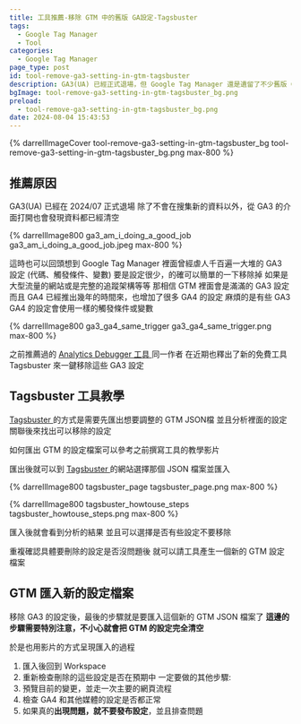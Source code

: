 ```yaml
---
title: 工具推薦-移除 GTM 中的舊版 GA設定-Tagsbuster
tags:
  - Google Tag Manager
  - Tool
categories:
  - Google Tag Manager
page_type: post
id: tool-remove-ga3-setting-in-gtm-tagsbuster
description: GA3(UA) 已經正式退場，但 Google Tag Manager 還是遺留了不少舊版 GA 的設定，推薦一個可以找出舊版 GA 設定的工具並一次輕鬆移除
bgImage: tool-remove-ga3-setting-in-gtm-tagsbuster_bg.png
preload:
  - tool-remove-ga3-setting-in-gtm-tagsbuster_bg.png
date: 2024-08-04 15:43:53
---
```


{% darrellImageCover tool-remove-ga3-setting-in-gtm-tagsbuster_bg tool-remove-ga3-setting-in-gtm-tagsbuster_bg.png max-800 %}

## 推薦原因

GA3(UA) 已經在 2024/07 正式退場
除了不會在搜集新的資料以外，從 GA3 的介面打開也會發現資料都已經清空

{% darrellImage800 ga3_am_i_doing_a_good_job ga3_am_i_doing_a_good_job.jpeg max-800 %}

這時也可以回頭想到 Google Tag Manager 裡面曾經虐人千百遍一大堆的 GA3 設定 (代碼、觸發條件、變數)
要是設定很少，的確可以簡單的一下移除掉
如果是大型流量的網站或是完整的追蹤架構等等
那相信 GTM 裡面會是滿滿的 GA3 設定
而且 GA4 已經推出幾年的時間來，也增加了很多 GA4 的設定
麻煩的是有些 GA3 GA4 的設定會使用一樣的觸發條件或變數

{% darrellImage800 ga3_ga4_same_trigger ga3_ga4_same_trigger.png max-800 %}

之前推薦過的 [Analytics Debugger 工具 ](https://www.darrelltw.com/ga4-gtm-best-tool-analytics-debugger/)同一作者
在近期也釋出了新的免費工具 Tagsbuster 來一鍵移除這些 GA3 設定

## Tagsbuster 工具教學

<a href="https://tagsbuster.analytics-debugger.com/"><i class="fa-solid fa-link"></i><span> Tagsbuster </span></a> 的方式是需要先匯出想要調整的 GTM JSON檔
並且分析裡面的設定關聯後來找出可以移除的設定

如何匯出 GTM 的設定檔案可以參考之前撰寫工具的教學影片

<div style="padding:0;position:relative;"><iframe src="https://player.vimeo.com/video/994685225?badge=0&amp;autopause=0&amp;player_id=0&amp;app_id=58479&amp;byline=false&amp;title=false&amp;muted=true" frameborder="0" allow="autoplay; fullscreen; picture-in-picture; clipboard-write" style="position:absolute;top:0;left:0;width:100%;height:100%;" title="GoogleTagManager export json file"></iframe></div><script src="https://player.vimeo.com/api/player.js"></script>

匯出後就可以到 
<a href="https://tagsbuster.analytics-debugger.com/"><i class="fa-solid fa-link"></i><span> Tagsbuster </span></a> 的網站選擇那個 JSON 檔案並匯入

{% darrellImage800 tagsbuster_page tagsbuster_page.png max-800 %}

{% darrellImage800 tagsbuster_howtouse_steps tagsbuster_howtouse_steps.png max-800 %}

匯入後就會看到分析的結果
並且可以選擇是否有些設定不要移除

重複確認具體要刪除的設定是否沒問題後
就可以請工具產生一個新的 GTM 設定檔案

## GTM 匯入新的設定檔案

移除 GA3 的設定後，最後的步驟就是要匯入這個新的 GTM JSON 檔案了
**這邊的步驟需要特別注意，不小心就會把 GTM 的設定完全清空**

於是也用影片的方式呈現匯入的過程
1. 匯入後回到 Workspace
2. 重新檢查刪除的這些設定是否在預期中
一定要做的其他步驟:
3. 預覽目前的變更，並走一次主要的網頁流程
4. 檢查 GA4 和其他媒體的設定是否都正常
5. 如果真的**出現問題，就不要發布設定**，並且排查問題

<div style="padding:0;position:relative;"><iframe src="https://player.vimeo.com/video/994691916?badge=0&amp;autopause=0&amp;player_id=0&amp;app_id=58479&amp;byline=false&amp;title=false&amp;muted=true" frameborder="0" allow="autoplay; fullscreen; picture-in-picture; clipboard-write" style="position:absolute;top:0;left:0;width:100%;height:100%;" title="gtm-import-json-and-check-changes"></iframe></div><script src="https://player.vimeo.com/api/player.js"></script>

